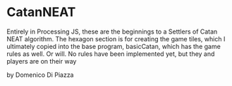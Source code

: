# CatanNEAT
Entirely in Processing JS, these are the beginnings to a Settlers of Catan NEAT algorithm.
The hexagon section is for creating the game tiles, which I ultimately copied into the base program,
basicCatan, which has the game rules as well. Or will.
No rules have been implemented yet, but they and players are on their way


by Domenico Di Piazza
